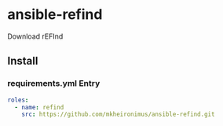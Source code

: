 # ansible-refind
Download rEFInd

## Install

### requirements.yml Entry

```yaml
roles:
  - name: refind
    src: https://github.com/mkheironimus/ansible-refind.git
```
